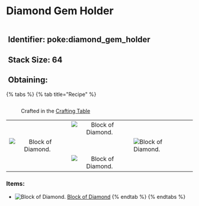 # Diamond Gem Holder

<figure><img src="https://github.com/user-attachments/assets/67ae712c-5fb3-44a4-99a4-f388681ec13d" alt=""><figcaption></figcaption></figure>

## <img src="https://minecraft.wiki/images/Name_Tag_JE2_BE2.png?cbdc1" alt="" data-size="line"> Identifier: poke:diamond\_gem\_holder <a href="#identifier" id="identifier"></a>

## <img src="https://minecraft.wiki/images/Light_Gray_Bundle_JE1_BE1.png?b552e" alt="" data-size="line"> Stack Size: 64

## <img src="https://minecraft.wiki/images/thumb/Crafting_Table_JE4_BE3.png/150px-Crafting_Table_JE4_BE3.png?5767f" alt="" data-size="line"> Obtaining:

{% tabs %}
{% tab title="Recipe" %}
<figure><img src="https://minecraft.wiki/images/thumb/Crafting_Table_JE4_BE3.png/150px-Crafting_Table_JE4_BE3.png?5767f" alt=""><figcaption><p>Crafted in the <a href="https://minecraft.wiki/w/Crafting_Table">Crafting Table</a></p></figcaption></figure>

|                                                                                                                                 |                                                                                                                                 |                                                                                                                                 |
| :-----------------------------------------------------------------------------------------------------------------------------: | :-----------------------------------------------------------------------------------------------------------------------------: | ------------------------------------------------------------------------------------------------------------------------------- |
|                                                                                                                                 | ![Block of Diamond.](https://minecraft.wiki/images/thumb/Block_of_Diamond_JE5_BE3.png/150px-Block_of_Diamond_JE5_BE3.png?542ee) |                                                                                                                                 |
| ![Block of Diamond.](https://minecraft.wiki/images/thumb/Block_of_Diamond_JE5_BE3.png/150px-Block_of_Diamond_JE5_BE3.png?542ee) |                                                                                                                                 | ![Block of Diamond.](https://minecraft.wiki/images/thumb/Block_of_Diamond_JE5_BE3.png/150px-Block_of_Diamond_JE5_BE3.png?542ee) |
|                                                                                                                                 | ![Block of Diamond.](https://minecraft.wiki/images/thumb/Block_of_Diamond_JE5_BE3.png/150px-Block_of_Diamond_JE5_BE3.png?542ee) |                                                                                                                                 |

### Items:

* <img src="https://minecraft.wiki/images/thumb/Block_of_Diamond_JE5_BE3.png/150px-Block_of_Diamond_JE5_BE3.png?542ee" alt="Block of Diamond." data-size="line"> [Block of Diamond](https://minecraft.wiki/w/Block_of_Diamond)
{% endtab %}
{% endtabs %}
